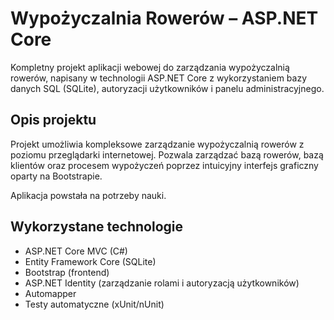 # Wypożyczalnia Rowerów – ASP.NET Core

Kompletny projekt aplikacji webowej do zarządzania wypożyczalnią rowerów, napisany w technologii ASP.NET Core z wykorzystaniem bazy danych SQL (SQLite), autoryzacji użytkowników i panelu administracyjnego.

## Opis projektu

Projekt umożliwia kompleksowe zarządzanie wypożyczalnią rowerów z poziomu przeglądarki internetowej. Pozwala zarządzać bazą rowerów, bazą klientów oraz procesem wypożyczeń poprzez intuicyjny interfejs graficzny oparty na Bootstrapie.

Aplikacja powstała na potrzeby nauki.


## Wykorzystane technologie

- ASP.NET Core MVC (C#)
- Entity Framework Core (SQLite)
- Bootstrap (frontend)
- ASP.NET Identity (zarządzanie rolami i autoryzacją użytkowników)
- Automapper
- Testy automatyczne (xUnit/nUnit)

